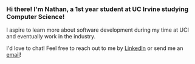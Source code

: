 ### Hi there! I'm Nathan, a 1st year student at UC Irvine studying Computer Science!

I aspire to learn more about software development during my time at UCI and eventually work in the industry.

I'd love to chat! Feel free to reach out to me by [LinkedIn](https://www.linkedin.com/in/nathan-p-nguyen/) or send me an [email](nathan.nguyen0815@gmail.com)!

<!-- COmment
**NathanNguyen08/NathanNguyen08** is a ✨ _special_ ✨ repository because its `README.md` (this file) appears on your GitHub profile.

Here are some ideas to get you started:

- 🔭 I’m currently working on ...
- 🌱 I’m currently learning ...
- 👯 I’m looking to collaborate on ...
- 🤔 I’m looking for help with ...
- 💬 Ask me about ...
- 📫 How to reach me: ...
- 😄 Pronouns: ...
- ⚡ Fun fact: ...
-->  
